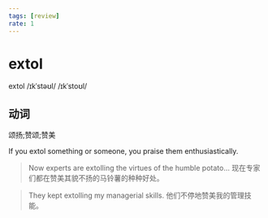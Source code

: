 ```yaml
---
tags: [review]
rate: 1
---
```


# extol
extol /ɪkˈstəʊl/ /ɪkˈstoʊl/ 

## 动词

颂扬;赞颂;赞美

If you extol something or someone, you praise them enthusiastically.  

> Now experts are extolling the virtues of the humble potato...
> 现在专家们都在赞美其貌不扬的马铃薯的种种好处。


> They kept extolling my managerial skills.
> 他们不停地赞美我的管理技能。


